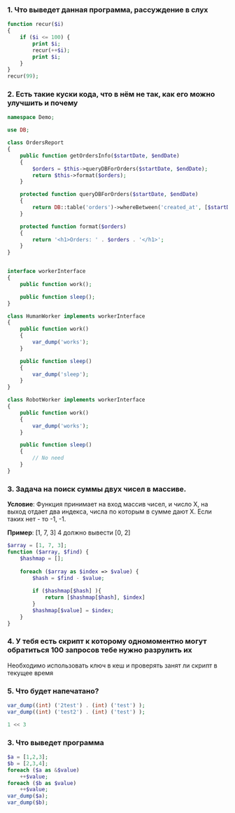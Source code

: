 ### 1. Что выведет данная программа, рассуждение в слух

```php
function recur($i)
{
    if ($i <= 100) {
        print $i;
        recur(++$i);
        print $i;
    }
}
recur(99);
```

### 2. Есть такие куски кода, что в нём не так, как его можно улучшить и почему

```php
namespace Demo;

use DB;

class OrdersReport
{
    public function getOrdersInfo($startDate, $endDate)
    {
        $orders = $this->queryDBForOrders($startDate, $endDate);
        return $this->format($orders);
    }

    protected function queryDBForOrders($startDate, $endDate)
    {
        return DB::table('orders')->whereBetween('created_at', [$startDate, $endDate])->get();
    }

    protected function format($orders)
    {
        return '<h1>Orders: ' . $orders . '</h1>';
    }
}
```

```php

interface workerInterface
{
    public function work();

    public function sleep();
}

class HumanWorker implements workerInterface
{
    public function work()
    {
        var_dump('works');
    }

    public function sleep()
    {
        var_dump('sleep');
    }
}

class RobotWorker implements workerInterface
{
    public function work()
    {
        var_dump('works');
    }

    public function sleep()
    {
        // No need
    }
}
```

### 3. Задача на поиск суммы двух чисел в массиве.

**Условие**:
Функция принимает на вход массив чисел, и число Х, на выход отдает два индекса, числа по которым в сумме дают Х.
Если таких нет - то -1, -1.

**Пример**:
[1, 7, 3] 4 должно вывести [0, 2]

```php
$array = [1, 7, 3];
function ($array, $find) {
    $hashmap = [];
    
    foreach ($array as $index => $value) {
        $hash = $find - $value;
        
        if ($hashmap[$hash] ){
            return [$hashmap[$hash], $index]
        }
        $hashmap[$value] = $index;
    }
}
```

### 4. У тебя есть скрипт к которому одномоментно могут обратиться 100 запросов тебе нужно разрулить их

Необходимо использовать ключ в кеш и проверять занят ли скрипт в текущее время

### 5. Что будет напечатано?

```php
var_dump((int) ('2test') . (int) ('test') );
var_dump((int) ('test2') . (int) ('test') );
```

```php
1 << 3
```

### 3. Что выведет программа

```php
$a = [1,2,3];
$b = [2,3,4];
foreach ($a as &$value)
    ++$value;
foreach ($b as $value)
    ++$value;
var_dump($a);
var_dump($b);
```

